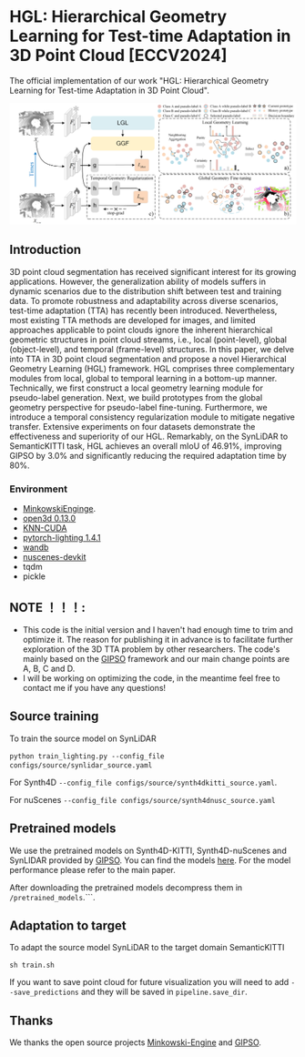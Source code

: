 # **HGL: Hierarchical Geometry Learning for Test-time Adaptation in 3D Point Cloud [ECCV2024]**

The official implementation of our work "HGL: Hierarchical Geometry Learning for Test-time Adaptation in 3D Point Cloud".

![image](https://github.com/tpzou/HGL/blob/master/pic/fig_framework1.png)

## Introduction
3D point cloud segmentation has received significant interest for its growing applications. However, the generalization ability of models suffers in dynamic scenarios due to the distribution shift between test and training data. To promote robustness and adaptability across diverse scenarios, test-time adaptation (TTA) has recently been introduced. Nevertheless, most existing TTA methods are developed for images, and limited approaches applicable to point clouds ignore the inherent hierarchical geometric structures in point cloud streams, i.e., local (point-level), global (object-level), and temporal (frame-level) structures. In this paper, we delve into TTA in 3D point cloud segmentation and propose a novel Hierarchical Geometry Learning (HGL) framework. HGL comprises three complementary modules from local, global to temporal learning in a bottom-up manner. Technically, we first construct a local geometry learning module for pseudo-label generation. Next, we build prototypes from the global geometry perspective for pseudo-label fine-tuning. Furthermore, we introduce a temporal consistency regularization module to mitigate negative transfer. Extensive experiments on four datasets demonstrate the effectiveness and superiority of our HGL. Remarkably, on the SynLiDAR to SemanticKITTI task, HGL achieves an overall mIoU of 46.91\%, improving GIPSO by 3.0\% and significantly reducing the required adaptation time by 80\%.

### Environment
- [MinkowskiEnginge](https://github.com/NVIDIA/MinkowskiEngine).
- [open3d 0.13.0](http://www.open3d.org)
- [KNN-CUDA](https://github.com/unlimblue/KNN_CUDA)
- [pytorch-lighting 1.4.1](https://www.pytorchlightning.ai)
- [wandb](https://docs.wandb.ai/quickstart)
- [nuscenes-devkit](https://github.com/nutonomy/nuscenes-devkit)
- tqdm
- pickle

## NOTE ！！！:
- This code is the initial version and I haven't had enough time to trim and optimize it. The reason for publishing it in advance is to facilitate further exploration of the 3D TTA problem by other researchers. The code's mainly based on the [GIPSO](https://github.com/saltoricristiano/gipso-sfouda) framework and our main change points are A, B, C and D.
- I will be working on optimizing the code, in the meantime feel free to contact me if you have any questions!

## Source training

To train the source model on SynLiDAR
```
python train_lighting.py --config_file configs/source/synlidar_source.yaml
```
For Synth4D   ``--config_file configs/source/synth4dkitti_source.yaml``.

For nuScenes ``--config_file configs/source/synth4dnusc_source.yaml``

## Pretrained models

We use the pretrained models on Synth4D-KITTI, Synth4D-nuScenes and SynLIDAR provided by [GIPSO](https://github.com/saltoricristiano/gipso-sfouda). You can find the models [here](https://drive.google.com/file/d/1gT6KN1pYWj800qX54jAjWl5VGrHs8Owc/view?usp=sharing).
For the model performance please refer to the main paper.

After downloading the pretrained models decompress them in ```/pretrained_models```.```.


## Adaptation to target

To adapt the source model SynLiDAR to the target domain SemanticKITTI

```
sh train.sh
``` 
If you want to save point cloud for future visualization you will need to add ``--save_predictions`` and they will be saved in ```pipeline.save_dir```. 

## Thanks
We thanks the open source projects [Minkowski-Engine](https://github.com/NVIDIA/MinkowskiEngine) and [GIPSO](https://github.com/saltoricristiano/gipso-sfouda).






